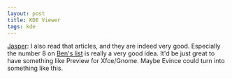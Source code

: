 ```yaml
---
layout: post
title: KDE Viewer
tags: kde
---
```


<a href="http://blog.xfce.org/index.php?p=85">Jasper</a>: I also read that articles, and they are indeed very good. Especially the number 8 on <a href="http://www.icefox.net/articles/kdeosx.php">Ben's list</a> is really a very good idea. It'd be just great to have something like Preview for Xfce/Gnome. Maybe Evince could turn into something like this.
